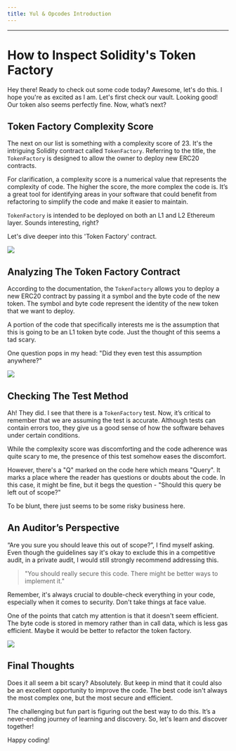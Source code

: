 ```yaml
---
title: Yul & Opcodes Introduction
---
```




---

# How to Inspect Solidity's Token Factory

Hey there! Ready to check out some code today? Awesome, let's do this. I hope you're as excited as I am. Let's first check our vault. Looking good! Our token also seems perfectly fine. Now, what’s next?

## Token Factory Complexity Score

The next on our list is something with a complexity score of 23. It's the intriguing Solidity contract called `TokenFactory`. Referring to the title, the `TokenFactory` is designed to allow the owner to deploy new ERC20 contracts.

For clarification, a complexity score is a numerical value that represents the complexity of code. The higher the score, the more complex the code is. It’s a great tool for identifying areas in your software that could benefit from refactoring to simplify the code and make it easier to maintain.

`TokenFactory` is intended to be deployed on both an L1 and L2 Ethereum layer. Sounds interesting, right?

Let's dive deeper into this 'Token Factory' contract.

![](https://cdn.videotap.com/N7h8lDL4ZkNHmMUJm92I-16.6.png)

## Analyzing The Token Factory Contract

According to the documentation, the `TokenFactory` allows you to deploy a new ERC20 contract by passing it a symbol and the byte code of the new token. The symbol and byte code represent the identity of the new token that we want to deploy.

A portion of the code that specifically interests me is the assumption that this is going to be an L1 token byte code. Just the thought of this seems a tad scary.

One question pops in my head: "Did they even test this assumption anywhere?"

![](https://cdn.videotap.com/SXAsB2ew8qmWRUaZnRI6-37.94.png)

## Checking The Test Method

Ah! They did. I see that there is a `TokenFactory` test. Now, it’s critical to remember that we are assuming the test is accurate. Although tests can contain errors too, they give us a good sense of how the software behaves under certain conditions.

While the complexity score was discomforting and the code adherence was quite scary to me, the presence of this test somehow eases the discomfort.

However, there's a "Q" marked on the code here which means "Query". It marks a place where the reader has questions or doubts about the code. In this case, it might be fine, but it begs the question - "Should this query be left out of scope?"

To be blunt, there just seems to be some risky business here.

## An Auditor’s Perspective

“Are you sure you should leave this out of scope?”, I find myself asking. Even though the guidelines say it's okay to exclude this in a competitive audit, in a private audit, I would still strongly recommend addressing this.

> "You should really secure this code. There might be better ways to implement it."

Remember, it's always crucial to double-check everything in your code, especially when it comes to security. Don't take things at face value.

One of the points that catch my attention is that it doesn't seem efficient. The byte code is stored in memory rather than in call data, which is less gas efficient. Maybe it would be better to refactor the token factory.

![](https://cdn.videotap.com/DwK3ACMPJE6lTsWulD7x-71.14.png)

## Final Thoughts

Does it all seem a bit scary? Absolutely. But keep in mind that it could also be an excellent opportunity to improve the code. The best code isn't always the most complex one, but the most secure and efficient.

The challenging but fun part is figuring out the best way to do this. It’s a never-ending journey of learning and discovery. So, let's learn and discover together!

Happy coding!
